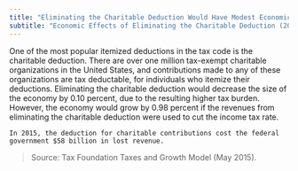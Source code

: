 ```yaml
---
title: "Eliminating the Charitable Deduction Would Have Modest Economic Effects"
subtitle: "Economic Effects of Eliminating the Charitable Deduction (2015)"
---
```

One of the most popular itemized deductions in the tax code is the charitable deduction. There are over one million tax-exempt charitable organizations in the United States, and contributions made to any of these organizations are tax deductable, for individuals who itemize their deductions. Eliminating the charitable deduction would decrease the size of the economy by 0.10 percent, due to the resulting higher tax burden. However, the economy would grow by 0.98 percent if the revenues from eliminating the charitable deduction were used to cut the income tax rate.

```
In 2015, the deduction for charitable contributions cost the federal government $58 billion in lost revenue.
```

>Source: Tax Foundation Taxes and Growth Model (May 2015).
